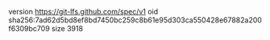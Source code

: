 version https://git-lfs.github.com/spec/v1
oid sha256:7ad62d5bd8ef8bd7450bc259c8b61e95d303ca550428e67882a200f6309bc709
size 3918
